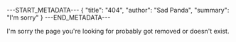---START_METADATA---
{
  "title": "404",
  "author": "Sad Panda",
  "summary": "I'm sorry"
}
---END_METADATA---

I'm sorry the page you're looking for probably got removed or doesn't exist.

